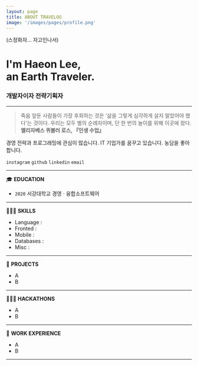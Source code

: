 ```yaml
---
layout: page
title: ABOUT TRAVELOG
image: '/images/pages/profile.png'
---
```


(스정화자... 자고인나서)

# I'm Haeon Lee, <br/> an Earth Traveler.
### 개발자이자 전략기획자

---

> 죽음 앞둔 사람들이 가장 후회하는 것은 '삶을 그렇게 심각하게 살지 말았어야 했다'는 것이다.
우리는 모두 별의 순례자이며, 단 한 번의 놀이를 위해 이곳에 왔다. <br/> 
**엘리자베스 퀴블러 로스, 『인생 수업』**

경영 전략과 프로그래밍에 관심이 많습니다. IT 기업가를 꿈꾸고 있습니다. 농담을 좋아합니다. 

`instagram` `github` `linkedin` `email`

---

🎓 **EDUCATION** 
- `2020` 서강대학교 경영 · 융합소프트웨어

---

👩🏻‍💻 **SKILLS** 
- Language :
- Fronted :
- Mobile :
- Databases :
- Misc :

---

📑 **PROJECTS** 
- A
- B

---

🏃🏻‍♀️ **HACKATHONS** 
- A
- B

---

🏢 **WORK EXPERIENCE** 
- A
- B

---